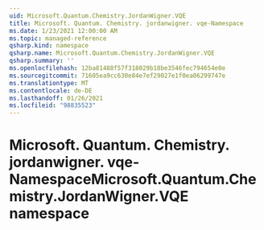```yaml
---
uid: Microsoft.Quantum.Chemistry.JordanWigner.VQE
title: Microsoft. Quantum. Chemistry. jordanwigner. vqe-Namespace
ms.date: 1/23/2021 12:00:00 AM
ms.topic: managed-reference
qsharp.kind: namespace
qsharp.name: Microsoft.Quantum.Chemistry.JordanWigner.VQE
qsharp.summary: ''
ms.openlocfilehash: 12ba81488f57f318029b18be3546fec794654e0e
ms.sourcegitcommit: 71605ea9cc630e84e7ef29027e1f0ea06299747e
ms.translationtype: MT
ms.contentlocale: de-DE
ms.lasthandoff: 01/26/2021
ms.locfileid: "98835523"
---
```

# <a name="microsoftquantumchemistryjordanwignervqe-namespace"></a><span data-ttu-id="24278-102">Microsoft. Quantum. Chemistry. jordanwigner. vqe-Namespace</span><span class="sxs-lookup"><span data-stu-id="24278-102">Microsoft.Quantum.Chemistry.JordanWigner.VQE namespace</span></span>



